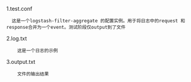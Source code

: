 1.test.conf


      这是一个logstash-filter-aggregate 的配置实例。用于将日志中的request 和response合并为一个event。测试阶段仅output到了文件
2.log.txt


        这是一个日志的示例
        


3.output.txt


        文件的输出结果
